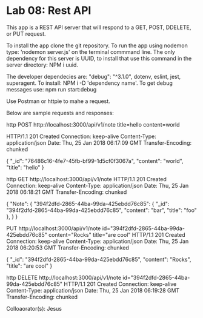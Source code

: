 # Lab 08: Rest API

This app is a REST API server that will respond to a GET, POST, DDELETE, or PUT request.

To install the app clone the git repository. To run the app using nodemon type: 'nodemon server.js' on the terminal commmand line. The only dependency for this server is UUID, to install that use this command in the server directory: NPM i uuid.

The developer dependecies are: "debug": "^3.1.0",
    dotenv, eslint, jest, superagent. To install: NPM i -D 'dependency name'.
    To get debug messages use: npm run start:debug

Use Postman or httpie to mahe a request.

Below are sample requests and responses:

http POST http://localhost:3000/api/v1/note title=hello content=world

HTTP/1.1 201 Created
Connection: keep-alive
Content-Type: application/json
Date: Thu, 25 Jan 2018 06:17:09 GMT
Transfer-Encoding: chunked

{
    "_id": "76486c16-4fe7-45fb-bf99-1d5cf0f3067a",
    "content": "world",
    "title": "hello"
}

http GET http://localhost:3000/api/v1/note 
HTTP/1.1 201 Created
Connection: keep-alive
Content-Type: application/json
Date: Thu, 25 Jan 2018 06:18:21 GMT
Transfer-Encoding: chunked

{
    "Note": {
        "394f2dfd-2865-44ba-99da-425ebdd76c85": {
            "_id": "394f2dfd-2865-44ba-99da-425ebdd76c85",
            "content": "bar",
            "title": "foo"
        },
    }
}

PUT http://localhost:3000/api/v1/note id="394f2dfd-2865-44ba-99da-425ebdd76c85" content="Rocks" title="are cool"
HTTP/1.1 201 Created
Connection: keep-alive
Content-Type: application/json
Date: Thu, 25 Jan 2018 06:20:53 GMT
Transfer-Encoding: chunked

{
    "_id": "394f2dfd-2865-44ba-99da-425ebdd76c85",
    "content": "Rocks",
    "title": "are cool"
}

http DELETE http://localhost:3000/api/v1/note id="394f2dfd-2865-44ba-99da-425ebdd76c85"
HTTP/1.1 201 Created
Connection: keep-alive
Content-Type: application/json
Date: Thu, 25 Jan 2018 06:19:28 GMT
Transfer-Encoding: chunked

Colloaorator(s):
Jesus